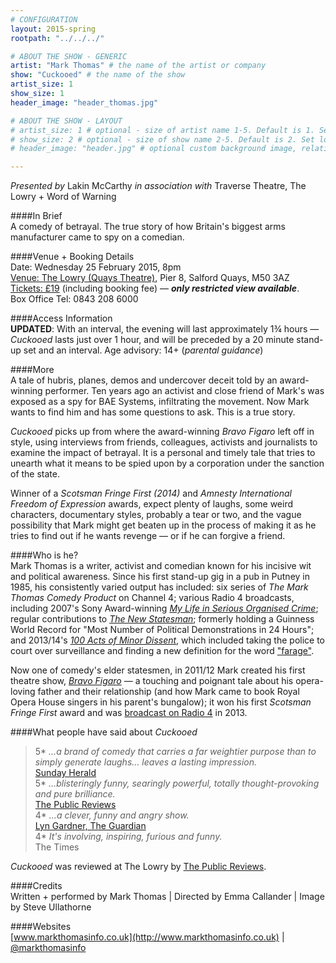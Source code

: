 ```yaml
---
# CONFIGURATION
layout: 2015-spring
rootpath: "../../../"

# ABOUT THE SHOW - GENERIC
artist: "Mark Thomas" # the name of the artist or company
show: "Cuckooed" # the name of the show
artist_size: 1
show_size: 1
header_image: "header_thomas.jpg"    

# ABOUT THE SHOW - LAYOUT
# artist_size: 1 # optional - size of artist name 1-5. Default is 1. Set longer names to lower values
# show_size: 2 # optional - size of show name 2-5. Default is 2. Set longer names to lower values
# header_image: "header.jpg" # optional custom background image, relative to current page

---
```

*Presented by* Lakin McCarthy *in association with* Traverse Theatre, The Lowry + Word of Warning        
       
####In Brief      
A comedy of betrayal. The true story of how Britain's biggest arms manufacturer came to spy on a comedian.             
              
####Venue + Booking Details    
Date: Wednesday 25 February 2015, 8pm     
[Venue: The Lowry (Quays Theatre)](http://www.thelowry.com/plan-your-visit/getting-here), Pier 8, Salford Quays, M50 3AZ    
[Tickets: £19](http://www.thelowry.com/event/mark-thomas2) (including booking fee) — ***only restricted view available***.        
Box Office Tel: 0843 208 6000        

####Access Information        
**UPDATED**: With an interval, the evening will last approximately 1¾ hours — *Cuckooed* lasts just over 1 hour, and will be preceded by a 20 minute stand-up set and an interval. Age advisory: 14+ (*parental guidance*)       
       
####More            
A tale of hubris, planes, demos and undercover deceit told by an award-winning performer. Ten years ago an activist and close friend of Mark's was exposed as a spy for BAE Systems, infiltrating the movement. Now Mark wants to find him and has some questions to ask. This is a true story.          
              
*Cuckooed* picks up from where the award-winning *Bravo Figaro* left off in style, using interviews from friends, colleagues, activists and journalists to examine the impact of betrayal. It is a personal and timely tale that tries to unearth what it means to be spied upon by a corporation under the sanction of the state.            
              
Winner of a *Scotsman Fringe First (2014)* and *Amnesty International Freedom of Expression* awards, expect plenty of laughs, some weird characters, documentary styles, probably a tear or two, and the vague possibility that Mark might get beaten up in the process of making it as he tries to find out if he wants revenge — or if he can forgive a friend.             
              
####Who is he?              
Mark Thomas is a writer, activist and comedian known for his incisive wit and political awareness. Since his first stand-up gig in a pub in Putney in 1985, his consistently varied output has included: six series of *The Mark Thomas Comedy Product* on Channel 4; various Radio 4 broadcasts, including 2007's Sony Award-winning [*My Life in Serious Organised Crime*](http://www.bbc.co.uk/radio4/comedy/markthomas.shtml); regular contributions to [*The New Statesman*](http://www.newstatesman.com/writers/mark_thomas); formerly holding a Guinness World Record for "Most Number of Political Demonstrations in 24 Hours"; and 2013/14's [*100 Acts of Minor Dissent*](http://twitter.com/100acts), which included taking the police to court over surveillance and finding a new definition for the word ["farage"](http://100acts.org.uk/farage).
              
Now one of comedy's elder statesmen, in 2011/12 Mark created his first theatre show, [*Bravo Figaro*](http://www.roh.org.uk/productions/bravo-figaro-by-mark-thomas) — a touching and poignant tale about his opera-loving father and their relationship (and how Mark came to book Royal Opera House singers in his parent's bungalow); it won his first *Scotsman Fringe First* award and was [broadcast on Radio 4](http://www.bbc.co.uk/programmes/b01rl708) in 2013.           
              
####What people have said about *Cuckooed*         
>5\* *…a brand of comedy that carries a far weightier purpose than to simply generate laughs… leaves a lasting impression.*<br>[Sunday Herald](http://www.heraldscotland.com/arts-ents/stage/mark-thomas-cuckooed-traverse-theatre-until-august-24-x.24963006)          
>5\* *…blisteringly funny, searingly powerful, totally thought-provoking and pure brilliance.*<br>[The Public Reviews](http://www.thepublicreviews.com/cuckooed-traverse-theatre-edinburgh)        
>4\* *…a clever, funny and angry show.*<br>[Lyn Gardner, The Guardian](http://www.theguardian.com/stage/2014/aug/04/mark-thomas-cuckooed-edinburgh-festival-2014-review)          
>4\* *It's involving, inspiring, furious and funny.*<br>The Times            
              
*Cuckooed* was reviewed at The Lowry by [The Public Reviews](http://www.thepublicreviews.com/mark-thomas-cuckooed-the-lowry-salford).            
              
####Credits          
Written + performed by Mark Thomas | Directed by Emma Callander | Image by Steve Ullathorne              
              
####Websites        
[www.markthomasinfo.co.uk](http://www.markthomasinfo.co.uk) | [@markthomasinfo](http://twitter.com/markthomasinfo)
